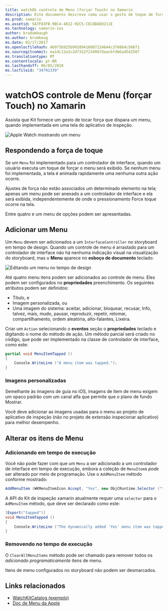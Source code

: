 ```yaml
---
title: watchOS controle de Menu (forçar Touch) no Xamarin
description: Este documento descreve como usar o gesto de toque de força watchOS em Xamarin. Ele discute como responder a um toque de força, como adicionar um menu e alterar os itens de menu.
ms.prod: xamarin
ms.assetid: 5A7F83FB-9BC4-4812-92C5-CEC8DAE8211E
ms.technology: xamarin-ios
author: bradumbaugh
ms.author: brumbaug
ms.date: 03/17/2017
ms.openlocfilehash: 4b973b925b99189416087224644c376864c56871
ms.sourcegitcommit: ea1dc12a3c2d7322f234997daacbfdb6ad542507
ms.translationtype: MT
ms.contentlocale: pt-BR
ms.lasthandoff: 06/05/2018
ms.locfileid: "34791339"
---
```

# <a name="watchos-menu-control-force-touch-in-xamarin"></a>watchOS controle de Menu (forçar Touch) no Xamarin

Assista que Kit fornece um gesto de tocar força que dispara um menu, quando implementada em uma tela do aplicativo de inspeção.

![](menu-images/menu.png "Apple Watch mostrando um menu")
<!-- watch image courtesy of http://infinitapps.com/bezel/ -->

## <a name="responding-to-force-touch"></a>Respondendo a força de toque

Se um `Menu` foi implementado para um controlador de interface, quando um usuário executa um toque de forçar o menu será exibido. Se nenhum menu foi implementada, a tela é animada rapidamente uma nenhuma outra ação ocorre.

Ajustes de força não estão associados um determinado elemento na tela; apenas um menu pode ser anexado a um controlador de interface e ela será exibida, independentemente de onde o pressionamento Force toque ocorre na tela.

Entre quatro e um menu de opções podem ser apresentadas.


## <a name="adding-a-menu"></a>Adicionar um Menu

Um `Menu` devem ser adicionados a um `InterfaceController` no storyboard em tempo de design. Quando um controle de menu é arrastado para um controlador de interface não há nenhuma indicação visual na visualização do storyboard, mas o **Menu** aparece no **esboço de documento** teclado:

![](menu-images/menu-action.png "Editando um menu no tempo de design")

Até quatro menu itens podem ser adicionados ao controle de menu. Eles podem ser configurados no **propriedades** preenchimento. Os seguintes atributos podem ser definidos:

- Título, e
- Imagem personalizada, ou
- Uma imagem do sistema: aceitar, adicionar, bloquear, recusar, Info, talvez, mais, mudo, pausar, reproduzir, repetir, retomar, compartilhamento, ordem aleatória, alto-falantes, Lixeira.

Criar um `Action` selecionando o **eventos** seção o **propriedades** teclado e digitando o nome do método de ação. Um método parcial será criado no código, que pode ser implementado na classe de controlador de interface, como este:

```csharp
partial void MenuItemTapped ()
{
    Console.WriteLine ("A menu item was tapped.");
}
```

### <a name="custom-images"></a>Imagens personalizadas

Semelhante às imagens de guia no iOS, imagens de item de menu exigem um opaco padrão com um canal alfa que permite que o plano de fundo Mostrar.

Você deve adicionar as imagens usadas para o menu ao projeto de aplicativo de inspeção (não no projeto de extensão inspecionar aplicativo) para melhor desempenho.


## <a name="changing-the-menu-items"></a>Alterar os itens de Menu

<!--
### Design Time Items

Menu items added the the storyboard can be shown and hidden programmatically.
-->

### <a name="adding-at-runtime"></a>Adicionando em tempo de execução

Você não pode fazer com que um `Menu` a ser adicionado a um controlador de interface em tempo de execução, embora a coleção de `MenuItem`s *pode* ser alterado por meio de programação.
Use o `AddMenuItem` método conforme mostrado:

```csharp
AddMenuItem (WKMenuItemIcon.Accept, "Yes", new ObjCRuntime.Selector ("tapped"));
```

A API do Kit de inspeção xamarin atualmente requer uma `selector` para o `AdMenuItem` método, que deve ser declarado como este:

```csharp
[Export("tapped")]
void MenuItemTapped ()
{
    Console.WriteLine ("The dynamically added 'Yes' menu item was tapped.");
}
```

### <a name="removing-at-runtime"></a>Removendo no tempo de execução

O `ClearAllMenuItems` método pode ser chamado para remover todos os *adicionado programaticamente* itens de menu.

Itens de menu configurados no storyboard não podem ser desmarcados.



## <a name="related-links"></a>Links relacionados

- [WatchKitCatalog (exemplo)](https://developer.xamarin.com/samples/monotouch/watchOS/WatchKitCatalog/)
- [Doc de Menu da Apple](https://developer.apple.com/library/prerelease/ios/documentation/General/Conceptual/WatchKitProgrammingGuide/Menus.html)
